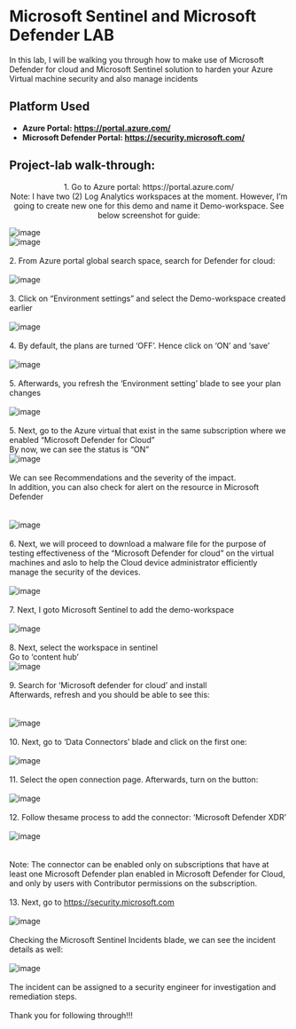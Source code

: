 # Microsoft Sentinel and Microsoft Defender LAB
In this lab, I will be walking you through how to make use of Microsoft Defender for cloud and Microsoft Sentinel solution to harden your Azure Virtual machine security and also manage incidents

<h2>Platform Used</h2>

- <b>Azure Portal: https://portal.azure.com/</b> 
- <b>Microsoft Defender Portal: https://security.microsoft.com/</b>

<h2>Project-lab walk-through:</h2>

<p align="center">
1. Go to Azure portal: https://portal.azure.com/ 
<br>  
Note: I have two (2) Log Analytics workspaces at the moment. However, I’m going to create new one for this demo and name it Demo-workspace. See below screenshot for guide:
 
<br>

 ![image](https://github.com/user-attachments/assets/0db41cd3-7d57-4f44-9067-591fe7432a82) 
 <br>
 ![image](https://github.com/user-attachments/assets/21363dbe-dd63-4ed9-ac92-cada0f8a65ed)
<br/>
<br>
2. From Azure portal global search space, search for Defender for cloud: 
<br />
<br />
![image](https://github.com/user-attachments/assets/691cf1bd-2c89-4c07-8a09-8a3a44168efb)
<br />
<br />
3. Click on “Environment settings” and select the Demo-workspace created earlier
<br />
<br />
![image](https://github.com/user-attachments/assets/934b6897-4574-4700-9d86-a87984e49caf)
<br />
<br />
4. By default, the plans are turned ‘OFF’. Hence click on ‘ON’ and ‘save’
<br />
<br />
![image](https://github.com/user-attachments/assets/a796c8f7-b558-4c69-bb46-4c5f6e7af787)
<br />
<br />
5. Afterwards, you refresh the ‘Environment setting’ blade to see your plan changes
<br />
<br />
![image](https://github.com/user-attachments/assets/3c31e035-a938-4d1d-89a2-9d6b8b808305)
<br />
<br />
5. Next, go to the Azure virtual that exist in the same subscription where we enabled “Microsoft Defender for Cloud”
<br> By now, we can see the status is “ON” <br />
![image](https://github.com/user-attachments/assets/5924e365-024d-4d47-a1bd-1e0458522fe1)
<br />
<br />
We can see Recommendations and the severity of the impact.
<br> In addition, you can also check for alert on the resource in Microsoft Defender <br />
<br />
<br />
![image](https://github.com/user-attachments/assets/dc496ea8-a312-4793-a0e4-605ea7cfaeba)
<br />
<br />
6. Next, we will proceed to download a malware file for the purpose of testing effectiveness of the “Microsoft Defender for cloud” on the virtual machines and aslo to help the Cloud device administrator efficiently manage the security of the devices.
<br />
<br />
![image](https://github.com/user-attachments/assets/23cb1e56-68fa-4b92-a529-adc62357c5a0)
<br />
<br />
7. Next, I goto Microsoft Sentinel to add the demo-workspace
<br />
<br />
![image](https://github.com/user-attachments/assets/874ac8f7-0703-49c8-9079-fe21a0e661a0)
<br />
<br />
8. Next, select the workspace in sentinel
<br> Go to ‘content hub’ <br />
![image](https://github.com/user-attachments/assets/c730286e-9806-4e7e-bfb2-ae8ce3640d9c)
<br />
<br />
9. Search for ‘Microsoft defender for cloud’ and install
<br> Afterwards, refresh and you should be able to see this:
<br />
<br />
<br />
![image](https://github.com/user-attachments/assets/889ed745-7a6b-40fe-883e-b38222dc86dd)
<br />
<br />
10. Next, go to ‘Data Connectors’ blade and click on the first one:
<br />
<br />
![image](https://github.com/user-attachments/assets/3f28519c-ae4e-42d4-ac97-5d84fc884546)
<br />
<br />
11. Select the open connection page. Afterwards, turn on the button:
<br />
<br />
![image](https://github.com/user-attachments/assets/a1596245-d032-4520-97f4-fca5443d0b87)
<br />
<br />
12. Follow thesame process to add the connector: ‘Microsoft Defender XDR’
<br />
<br />
![image](https://github.com/user-attachments/assets/81d4024f-8073-4aa1-be0b-a5ef19b09977)
<br />
<br />
<br>Note: The connector can be enabled only on subscriptions that have at least one Microsoft Defender plan enabled in Microsoft Defender for Cloud, and only by users with Contributor permissions on the subscription.
<br />
<br />
13. Next, go to https://security.microsoft.com
<br />
<br />
![image](https://github.com/user-attachments/assets/28ad1fe5-8304-4d42-bb5a-596fe5c4e69b)
<br />
<br />
Checking the Microsoft Sentinel Incidents blade, we can see the incident details as well:
<br />
<br />
![image](https://github.com/user-attachments/assets/00f6618b-2d43-4874-8797-b5503268562e)
<br />
<br />
The incident can be assigned to a security engineer for investigation and remediation steps.
<br />
<br />
Thank you for following through!!!
<br />
